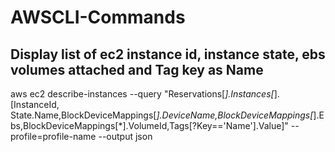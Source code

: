 # AWSCLI-Commands

Display list of ec2 instance id, instance state, ebs volumes attached and Tag key as Name
----------------------------

aws ec2 describe-instances --query "Reservations[*].Instances[*].[InstanceId, State.Name,BlockDeviceMappings[*].DeviceName,BlockDeviceMappings[*].Ebs,BlockDeviceMappings[*].VolumeId,Tags[?Key=='Name'].Value]" --profile=profile-name --output json

